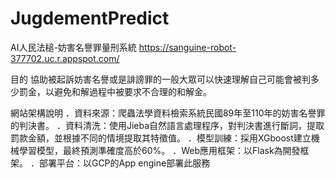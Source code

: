 # JugdementPredict
AI人民法槌-妨害名譽罪量刑系統
https://sanguine-robot-377702.uc.r.appspot.com/

目的
協助被起訴妨害名譽或是誹謗罪的一般大眾可以快速理解自己可能會被判多少罰金，以避免和解過程中被要求不合理的和解金。

網站架構說明
．資料來源：爬蟲法學資料檢索系統民國89年至110年的妨害名譽罪的判決書。
．資料清洗：使用Jieba自然語言處理程序，對判決書進行斷詞，提取罰款金額，並根據不同的情境提取其特徵值。
．模型訓練：採用XGboost建立機械學習模型，最終預測準確度高於60%。
．Web應用框架：以Flask為開發框架。
．部署平台：以GCP的App engine部署此服務
